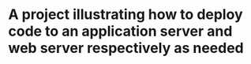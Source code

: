 # A project illustrating how to deploy code to an application server and web server respectively as needed

